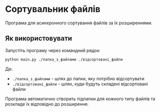 # Сортувальник файлів

Програма для асинхронного сортування файлів за їх розширеннями.

## Як використовувати

Запустіть програму через командний рядок:

```bash
python main.py ./папка_з_файлами ./відсортовані_файли
```

Де:
- `./папка_з_файлами` - шлях до папки, яку потрібно відсортувати
- `./відсортовані_файли` - шлях, куди будуть складені відсортовані файли

Програма автоматично створить підпапки для кожного типу файлів та розкладе їх відповідно до розширення.
